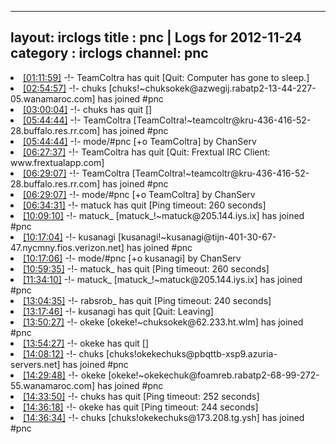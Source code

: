
---
layout: irclogs
title : pnc | Logs for 2012-11-24
category : irclogs
channel: pnc
---
<li class="logitem"><a href="#01:11:59" name="01:11:59" class="time">[01:11:59]</a> -!- <span class="quit">TeamColtra</span> has quit [Quit: Computer has gone to sleep.] </li>
<li class="logitem"><a href="#02:54:57" name="02:54:57" class="time">[02:54:57]</a> -!- <span class="join">chuks</span> [chuks!~chuksokek@azwegij.rabatp2-13-44-227-05.wanamaroc.com] has joined #pnc </li>
<li class="logitem"><a href="#03:00:04" name="03:00:04" class="time">[03:00:04]</a> -!- <span class="quit">chuks</span> has quit [] </li>
<li class="logitem"><a href="#05:44:44" name="05:44:44" class="time">[05:44:44]</a> -!- <span class="join">TeamColtra</span> [TeamColtra!~teamcoltr@kru-436-416-52-28.buffalo.res.rr.com] has joined #pnc </li>
<li class="logitem"><a href="#05:44:44" name="05:44:44" class="time">[05:44:44]</a> -!- mode/<span class="mode">#pnc</span> [+o TeamColtra] by ChanServ </li>
<li class="logitem"><a href="#06:27:37" name="06:27:37" class="time">[06:27:37]</a> -!- <span class="quit">TeamColtra</span> has quit [Quit: Frextual IRC Client: www.frextualapp.com] </li>
<li class="logitem"><a href="#06:29:07" name="06:29:07" class="time">[06:29:07]</a> -!- <span class="join">TeamColtra</span> [TeamColtra!~teamcoltr@kru-436-416-52-28.buffalo.res.rr.com] has joined #pnc </li>
<li class="logitem"><a href="#06:29:07" name="06:29:07" class="time">[06:29:07]</a> -!- mode/<span class="mode">#pnc</span> [+o TeamColtra] by ChanServ </li>
<li class="logitem"><a href="#06:34:31" name="06:34:31" class="time">[06:34:31]</a> -!- <span class="quit">matuck</span> has quit [Ping timeout: 260 seconds] </li>
<li class="logitem"><a href="#10:09:10" name="10:09:10" class="time">[10:09:10]</a> -!- <span class="join">matuck_</span> [matuck_!~matuck@205.144.iys.ix] has joined #pnc </li>
<li class="logitem"><a href="#10:17:04" name="10:17:04" class="time">[10:17:04]</a> -!- <span class="join">kusanagi</span> [kusanagi!~kusanagi@tijn-401-30-67-47.nycmny.fios.verizon.net] has joined #pnc </li>
<li class="logitem"><a href="#10:17:06" name="10:17:06" class="time">[10:17:06]</a> -!- mode/<span class="mode">#pnc</span> [+o kusanagi] by ChanServ </li>
<li class="logitem"><a href="#10:59:35" name="10:59:35" class="time">[10:59:35]</a> -!- <span class="quit">matuck_</span> has quit [Ping timeout: 260 seconds] </li>
<li class="logitem"><a href="#11:34:10" name="11:34:10" class="time">[11:34:10]</a> -!- <span class="join">matuck_</span> [matuck_!~matuck@205.144.iys.ix] has joined #pnc </li>
<li class="logitem"><a href="#13:04:35" name="13:04:35" class="time">[13:04:35]</a> -!- <span class="quit">rabsrob_</span> has quit [Ping timeout: 240 seconds] </li>
<li class="logitem"><a href="#13:17:46" name="13:17:46" class="time">[13:17:46]</a> -!- <span class="quit">kusanagi</span> has quit [Quit: Leaving] </li>
<li class="logitem"><a href="#13:50:27" name="13:50:27" class="time">[13:50:27]</a> -!- <span class="join">okeke</span> [okeke!~chuksokek@62.233.ht.wlm] has joined #pnc </li>
<li class="logitem"><a href="#13:54:27" name="13:54:27" class="time">[13:54:27]</a> -!- <span class="quit">okeke</span> has quit [] </li>
<li class="logitem"><a href="#14:08:12" name="14:08:12" class="time">[14:08:12]</a> -!- <span class="join">chuks</span> [chuks!okekechuks@pbqttb-xsp9.azuria-servers.net] has joined #pnc </li>
<li class="logitem"><a href="#14:29:48" name="14:29:48" class="time">[14:29:48]</a> -!- <span class="join">okeke</span> [okeke!~okekechuk@foamreb.rabatp2-68-99-272-55.wanamaroc.com] has joined #pnc </li>
<li class="logitem"><a href="#14:33:50" name="14:33:50" class="time">[14:33:50]</a> -!- <span class="quit">chuks</span> has quit [Ping timeout: 252 seconds] </li>
<li class="logitem"><a href="#14:36:18" name="14:36:18" class="time">[14:36:18]</a> -!- <span class="quit">okeke</span> has quit [Ping timeout: 244 seconds] </li>
<li class="logitem"><a href="#14:36:34" name="14:36:34" class="time">[14:36:34]</a> -!- <span class="join">chuks</span> [chuks!okekechuks@173.208.tg.ysh] has joined #pnc </li>


